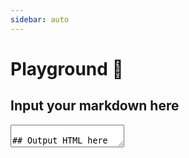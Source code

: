```yaml
---
sidebar: auto
---
```


# Playground :running:

## Input your markdown here

<textarea class="markdown-input" placeholder="Input your markdown here" :rows="rows" v-model="markdownText"/>

## Output HTML here

<section class="markdown-output">
  <VueShowdown :markdown="markdownText" :options="options"/>
</section>

## Set showdown options

<ul class="showdown-options">
  <li v-for="opt in Object.keys(options)">
    <span>{{ opt }}</span>
    <input
      v-model="options[opt]"
      :type="typeof options[opt] === 'boolean' ? 'checkbox' : 'text'">
  </li>
</ul>

<script>
export default {
  data () {
    return {
      markdownText: '### Hello, Vue Showdown! :tada: \n\nInput your markdown here and get the HTML right now!\n\nSet the `emoji` option below to enable emoji parsing! :smile:',
      options: {
        omitExtraWLInCodeBlocks: false,
        noHeaderId: false,
        prefixHeaderId: false,
        rawPrefixHeaderId: false,
        ghCompatibleHeaderId: false,
        rawHeaderId: false,
        headerLevelStart: false,
        parseImgDimensions: false,
        simplifiedAutoLink: false,
        excludeTrailingPunctuationFromURLs: false,
        literalMidWordUnderscores: false,
        literalMidWordAsterisks: false,
        strikethrough: false,
        tables: false,
        tablesHeaderId: false,
        ghCodeBlocks: true,
        tasklists: false,
        smoothLivePreview: false,
        smartIndentationFix: false,
        disableForced4SpacesIndentedSublists: false,
        simpleLineBreaks: false,
        requireSpaceBeforeHeadingText: false,
        ghMentions: false,
        ghMentionsLink: 'https://github.com/{u}',
        encodeEmails: true,
        openLinksInNewWindow: false,
        backslashEscapesHTMLTags: false,
        emoji: false,
        underline: false,
        completeHTMLDocument: false,
        metadata: false,
        splitAdjacentBlockquotes: false
      }
    }
  },

  computed: {
    contentRows () {
      return this.markdownText.split('\n').length - 1
    },

    rows () {
      return this.contentRows < 3 ? 5 : this.contentRows + 2
    },
  }
}
</script>

<style lang="stylus" scoped>
@import '~@app/style/config.styl'

.markdown-input
  resize none
  outline none
  width 100%
  margin 15px 0
  padding 15px
  font-size 16px
  background-color #fdfdfd
  border 1px solid $borderColor
  border-radius 5px
  box-sizing border-box
  &:focus
    background-color #ffffff
    box-shadow 0 0 1px 1px lighten($accentColor, 50%)
  &::placeholder
    color $textLightColor
.markdown-output
  padding 10px 15px
  margin 15px 0
  background-color #fafbfc
  border 1px solid $borderColor
  border-radius 5px
</style>
